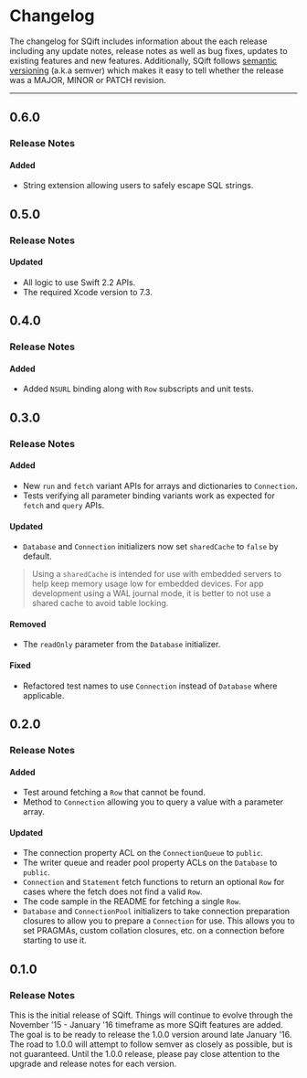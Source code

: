# Changelog

The changelog for SQift includes information about the each release including any update notes, release notes as well as bug fixes, updates to existing features and new features. Additionally, SQift follows [semantic versioning](http://semver.org/) (a.k.a semver) which makes it easy to tell whether the release was a MAJOR, MINOR or PATCH revision.

---

## 0.6.0

### Release Notes

#### Added

* String extension allowing users to safely escape SQL strings.

## 0.5.0

### Release Notes

#### Updated

* All logic to use Swift 2.2 APIs.
* The required Xcode version to 7.3.

## 0.4.0

### Release Notes

#### Added

* Added `NSURL` binding along with `Row` subscripts and unit tests.

## 0.3.0

### Release Notes

#### Added

* New `run` and `fetch` variant APIs for arrays and dictionaries to `Connection`.
* Tests verifying all parameter binding variants work as expected for `fetch` and `query` APIs.

#### Updated

* `Database` and `Connection` initializers now set `sharedCache` to `false` by default.

> Using a `sharedCache` is intended for use with embedded servers to help keep memory usage low for embedded devices. For app development using a WAL journal mode, it is better to not use a shared cache to avoid table locking.

#### Removed

* The `readOnly` parameter from the `Database` initializer.

#### Fixed

* Refactored test names to use `Connection` instead of `Database` where applicable.

## 0.2.0

### Release Notes

#### Added

* Test around fetching a `Row` that cannot be found.
* Method to `Connection` allowing you to query a value with a parameter array.

#### Updated

* The connection property ACL on the `ConnectionQueue` to `public`.
* The writer queue and reader pool property ACLs on the `Database` to `public`.
* `Connection` and `Statement` fetch functions to return an optional `Row` for cases where the fetch does not find a valid `Row`.
* The code sample in the README for fetching a single `Row`.
* `Database` and `ConnectionPool` initializers to take connection preparation closures to allow you to prepare a `Connection` for use. This allows you to set PRAGMAs, custom collation closures, etc. on a connection before starting to use it.

## 0.1.0

### Release Notes

This is the initial release of SQift. Things will continue to evolve through the November '15 - January '16 timeframe as more SQift features are added. The goal is to be ready to release the 1.0.0 version around late January '16. The road to 1.0.0 will attempt to follow semver as closely as possible, but is not guaranteed. Until the 1.0.0 release, please pay close attention to the upgrade and release notes for each version.
